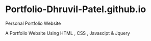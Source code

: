 # Portfolio-Dhruvil-Patel.github.io
Personal Portfolio Website

A Portfoilo Website Using HTML , CSS , Javascipt & Jquery
